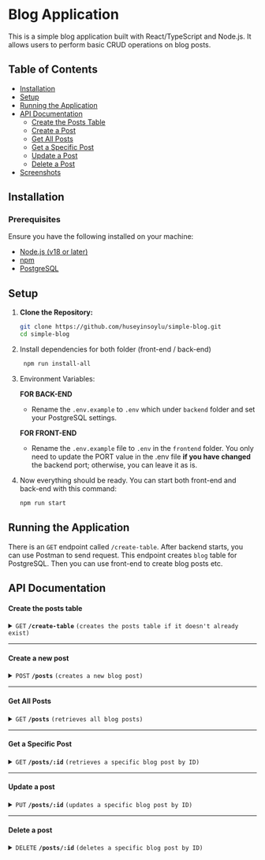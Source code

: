 # Blog Application

This is a simple blog application built with React/TypeScript and Node.js. It allows users to perform basic CRUD operations on blog posts.

## Table of Contents

- [Installation](#installation)
- [Setup](#setup)
- [Running the Application](#running-the-application)
- [API Documentation](#api-documentation)
  - [Create the Posts Table](#create-the-posts-table)
  - [Create a Post](#create-a-post)
  - [Get All Posts](#get-all-posts)
  - [Get a Specific Post](#get-a-specific-post)
  - [Update a Post](#update-a-post)
  - [Delete a Post](#delete-a-post)
- [Screenshots](#screenshots)

## Installation

### Prerequisites

Ensure you have the following installed on your machine:

- [Node.js (v18 or later)](https://nodejs.org/)
- [npm](https://github.com/npm/cli/releases)
- [PostgreSQL](https://www.postgresql.org/)

## Setup

1. **Clone the Repository:**

   ```bash
   git clone https://github.com/huseyinsoylu/simple-blog.git
   cd simple-blog
   ```

2. Install dependencies for both folder (front-end / back-end)

   ```bash
    npm run install-all
   ```

3. Environment Variables:

   **FOR BACK-END**

   - Rename the `.env.example` to `.env` which under `backend` folder and set your PostgreSQL settings.

   **FOR FRONT-END**

   - Rename the `.env.example` file to `.env` in the `frontend` folder.
     You only need to update the PORT value in the .env file <b>if you have changed</b> the backend port; otherwise, you can leave it as is.

4. Now everything should be ready. You can start both front-end and back-end with this command:

   ```bash
   npm run start
   ```

## Running the Application

There is an `GET` endpoint called `/create-table`. After backend starts, you can use Postman to send request. This endpoint creates `blog` table for PostgreSQL. Then you can use front-end to create blog posts etc.

## API Documentation

#### Create the posts table

<details>
 <summary><code>GET</code> <code><b>/create-table</b></code> <code>(creates the posts table if it doesn't already exist)</code></summary>

##### Request

> None

##### Responses

> | http code | content-type | response                                                                   |
> | --------- | ------------ | -------------------------------------------------------------------------- |
> | `200`     | `text/plain` | `"Posts table created successfully."`                                      |
> | `500`     | `text/plain` | `"Error creating posts table."` or `"Unknown error creating posts table."` |

##### Example cURL

> ```bash
> curl -X GET -H "Content-Type: application/json" http://localhost:3000/create-table
> ```

</details>

---

#### Create a new post

<details>
 <summary><code>POST</code> <code><b>/posts</b></code> <code>(creates a new blog post)</code></summary>

##### Request Body

> | name      | type     | data type | description                  |
> | --------- | -------- | --------- | ---------------------------- |
> | `title`   | required | string    | The title of the blog post   |
> | `content` | required | string    | The content of the blog post |

##### Responses

> | http code | content-type       | response                                                                      |
> | --------- | ------------------ | ----------------------------------------------------------------------------- |
> | `200`     | `application/json` | `{"id":1,"title":"New Post","content":"This is the content of the new post"}` |
> | `500`     | `application/json` | `{"error":"Internal Server Error"}`                                           |

##### Example cURL

> ```bash
> curl -X POST -H "Content-Type: application/json" -d '{"title":"New Post","content":"This is the content of the new post"}' http://localhost:3000/posts
> ```

</details>

---

#### Get All Posts

<details>
 <summary><code>GET</code> <code><b>/posts</b></code> <code>(retrieves all blog posts)</code></summary>

##### Request

> None

##### Responses

> | http code | content-type       | response                                                    |
> | --------- | ------------------ | ----------------------------------------------------------- |
> | `200`     | `application/json` | `[{"id":1,"title":"Post 1","content":"Content of post 1"}]` |
> | `500`     | `application/json` | `{"error":"Internal Server Error"}`                         |

##### Example cURL

> ```bash
> curl -X GET -H "Content-Type: application/json" http://localhost:3000/posts
> ```

</details>

---

#### Get a Specific Post

<details>
 <summary><code>GET</code> <code><b>/posts/:id</b></code> <code>(retrieves a specific blog post by ID)</code></summary>

##### Request Parameters

> | name | type     | data type | description             |
> | ---- | -------- | --------- | ----------------------- |
> | `id` | required | number    | The ID of the blog post |

##### Responses

> | http code | content-type       | response                                                  |
> | --------- | ------------------ | --------------------------------------------------------- |
> | `200`     | `application/json` | `{"id":1,"title":"Post 1","content":"Content of post 1"}` |
> | `404`     | `application/json` | `{"error":"Post not found"}`                              |
> | `500`     | `application/json` | `{"error":"Internal Server Error"}`                       |

##### Example cURL

> ```bash
> curl -X GET -H "Content-Type: application/json" http://localhost:3000/posts/1
> ```

</details>

---

#### Update a post

<details>
 <summary><code>PUT</code> <code><b>/posts/:id</b></code> <code>(updates a specific blog post by ID)</code></summary>

##### Request Parameters

> | name | type     | data type | description             |
> | ---- | -------- | --------- | ----------------------- |
> | `id` | required | number    | The ID of the blog post |

##### Request Body

> | name      | type     | data type | description                      |
> | --------- | -------- | --------- | -------------------------------- |
> | `title`   | optional | string    | The new title of the blog post   |
> | `content` | optional | string    | The new content of the blog post |

##### Responses

> | http code | content-type       | response                            |
> | --------- | ------------------ | ----------------------------------- |
> | `200`     | `application/json` | `"Post was updated!"`               |
> | `404`     | `application/json` | `{"error":"Post not found"}`        |
> | `500`     | `application/json` | `{"error":"Internal Server Error"}` |

##### Example cURL

> ```bash
> curl -X PUT -H "Content-Type: application/json" -d '{"title":"Updated Post","content":"Updated content"}' http://localhost:3000/posts/1
> ```

</details>

---

#### Delete a post

<details>
 <summary><code>DELETE</code> <code><b>/posts/:id</b></code> <code>(deletes a specific blog post by ID)</code></summary>

##### Request Parameters

> | name | type     | data type | description             |
> | ---- | -------- | --------- | ----------------------- |
> | `id` | required | number    | The ID of the blog post |

##### Responses

> | http code | content-type       | response                            |
> | --------- | ------------------ | ----------------------------------- |
> | `200`     | `application/json` | `"Post was deleted!"`               |
> | `404`     | `application/json` | `{"error":"Post not found"}`        |
> | `500`     | `application/json` | `{"error":"Internal Server Error"}` |

##### Example cURL

> ```bash
> curl -X DELETE -H "Content-Type: application/json" http://localhost:3000/posts/1
> ```

</details>
